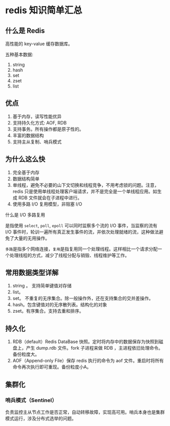 # redis 知识简单汇总

## 什么是 Redis

高性能的 key-value 缓存数据库。

五种基本数据:

1. string
2. hash
3. set
4. zset
5. list

## 优点

1. 基于内存，读写性能优异
2. 支持持久化方式: AOF, RDB
3. 支持事务。所有操作都是原子性的。
4. 丰富的数据结构
5. 支持主从复制、哨兵模式

## 为什么这么快

1. 完全基于内存
2. 数据结构简单
3. 单线程，避免不必要的山下文切换和线程竞争，不用考虑锁的问题。注意，redis 只是使用单线程处理客户端请求，并不是完全是一个单线程应用。如生成 RDB 文件就会在子进程中进行。
4. 使用多路 I/O 复用模型，非阻塞 I/O

什么是 I/O 多路复用

是指使用 `select`, `poll`, `epoll` 可以同时监察多个流的 I/O 事件，当监察的流有 I/O 事件时，轮训一遍所有真正发生事件的流，并依次处理就绪的流，这种做法避免了大量的无用操作。

`多路`是指多个网络连接，`复用`是指复用同一个处理线程。这样相比一个请求分配一个处理线程的方式，减少了线程分配与销毁、线程维护等工作。

## 常用数据类型详解

1. string 。 支持简单键值对存储
2. list。 
3. set。 不重复的无序集合。除一般操作外，还在支持集合的交并差操作。
4. hash。包含键值对的无序散列表。结构化的对象
5. zset。有序集合。支持去重和排序。

## 持久化

1. RDB（default）Redis DataBase 快照。定时将内存中的数据保存为快照到磁盘上，产生 dump.rdb 文件。fork 子进程来做 RDB ，主进程依旧处理命令。备份粒度大。
2. AOF（Append-only File）保存 redis 执行的命令为 aof 文件。重启时将所有命令再次执行即可重现。备份粒度小A。


## 集群化

### 哨兵模式（Sentinel）

负责监控主从节点工作是否正常，自动转移故障，实现高可用。哨兵本身也是集群模式运行，涉及分布式选举的问题。


